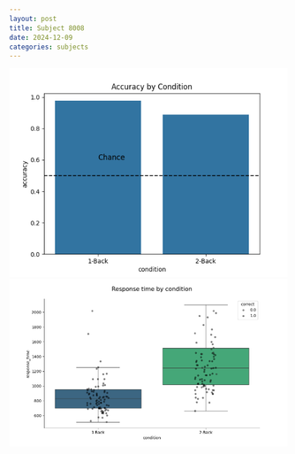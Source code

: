 ```yaml
---
layout: post
title: Subject 8008
date: 2024-12-09
categories: subjects
---
```


![](data/8008/run-5/8008_ATS_acc.png)
![](data/8008/run-5/8008_ATS_rt.png)
